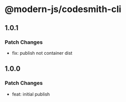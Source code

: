 # @modern-js/codesmith-cli

## 1.0.1

### Patch Changes

- fix: publish not container dist

## 1.0.0

### Patch Changes

- feat: initial publish
